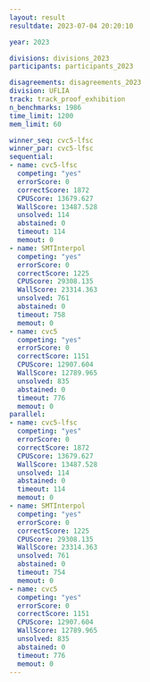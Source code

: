 ```yaml
---
layout: result
resultdate: 2023-07-04 20:20:10

year: 2023

divisions: divisions_2023
participants: participants_2023

disagreements: disagreements_2023
division: UFLIA
track: track_proof_exhibition
n_benchmarks: 1986
time_limit: 1200
mem_limit: 60

winner_seq: cvc5-lfsc
winner_par: cvc5-lfsc
sequential:
- name: cvc5-lfsc
  competing: "yes"
  errorScore: 0
  correctScore: 1872
  CPUScore: 13679.627
  WallScore: 13487.528
  unsolved: 114
  abstained: 0
  timeout: 114
  memout: 0
- name: SMTInterpol
  competing: "yes"
  errorScore: 0
  correctScore: 1225
  CPUScore: 29308.135
  WallScore: 23314.363
  unsolved: 761
  abstained: 0
  timeout: 758
  memout: 0
- name: cvc5
  competing: "yes"
  errorScore: 0
  correctScore: 1151
  CPUScore: 12907.604
  WallScore: 12789.965
  unsolved: 835
  abstained: 0
  timeout: 776
  memout: 0
parallel:
- name: cvc5-lfsc
  competing: "yes"
  errorScore: 0
  correctScore: 1872
  CPUScore: 13679.627
  WallScore: 13487.528
  unsolved: 114
  abstained: 0
  timeout: 114
  memout: 0
- name: SMTInterpol
  competing: "yes"
  errorScore: 0
  correctScore: 1225
  CPUScore: 29308.135
  WallScore: 23314.363
  unsolved: 761
  abstained: 0
  timeout: 754
  memout: 0
- name: cvc5
  competing: "yes"
  errorScore: 0
  correctScore: 1151
  CPUScore: 12907.604
  WallScore: 12789.965
  unsolved: 835
  abstained: 0
  timeout: 776
  memout: 0
---
```

